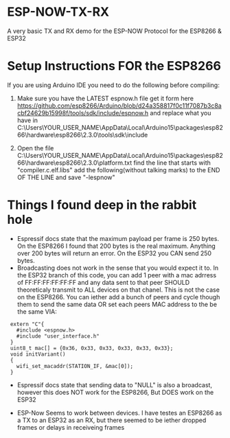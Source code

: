# ESP-NOW-TX-RX
A very basic TX and RX demo for the ESP-NOW Protocol for the ESP8266 &amp; ESP32

# Setup Instructions FOR the ESP8266
If you are using Arduino IDE you need to do the following before compiling:
1. Make sure you have the LATEST espnow.h file get it form here https://github.com/esp8266/Arduino/blob/d24a358817f0c11f7087b3c8acbf24629b15998f/tools/sdk/include/espnow.h and replace what you have in 
C:\Users\YOUR_USER_NAME\AppData\Local\Arduino15\packages\esp8266\hardware\esp8266\2.3.0\tools\sdk\include

2. Open the file C:\Users\YOUR_USER_NAME\AppData\Local\Arduino15\packages\esp8266\hardware\esp8266\2.3.0\platform.txt
find the line that starts with "compiler.c.elf.libs" add the following(without talking marks) to the END OF THE LINE and save "-lespnow"

# Things I found deep in the rabbit hole
- Espressif docs state that the maximum payload per frame is 250 bytes. On the ESP8266 I found that 200 bytes is the real maximum. Anything over 200 bytes will return an error. On the ESP32 you CAN send 250 bytes. 
- Broadcasting does not work in the sense that you would expect it to. In the ESP32 branch of this code, you can add 1 peer with a mac adrress of FF:FF:FF:FF:FF:FF and any data sent to that peer SHOULD theoreticaly transmit to ALL devices on that chanel. This is not the case on the ESP8266. You can iether add a bunch of peers and cycle though them to send the same data OR set each peers MAC address to the be the same VIA:

```
 extern "C"{
   #include <espnow.h>
   #include "user_interface.h"
 }
 uint8_t mac[] = {0x36, 0x33, 0x33, 0x33, 0x33, 0x33};
 void initVariant()
 {
   wifi_set_macaddr(STATION_IF, &mac[0]);
 }
```
- Espressif docs state that sending data to "NULL" is also a broadcast, however this does NOT work for the ESP8266, But DOES work on the ESP32

- ESP-Now Seems to work between devices. I have testes an ESP8266 as a TX to an ESP32 as an RX, but there seemed to be iether dropped frames or delays in receiveing frames

